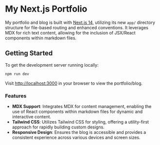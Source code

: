 # My Next.js Portfolio

My portfolio and blog is built with [Next.js 14](https://nextjs.org/), utilizing its new `app/` directory structure for file-based routing and enhanced conventions. It leverages MDX for rich text content, allowing for the inclusion of JSX/React components within markdown files.

## Getting Started

To get the development server running locally:

```bash
npm run dev
```

Visit [http://localhost:3000](http://localhost:3000) in your browser to view the portfolio/blog.

### Features

- **MDX Support**: Integrates MDX for content management, enabling the use of React components within markdown files for dynamic and interactive content.
- **Tailwind CSS**: Utilizes Tailwind CSS for styling, offering a utility-first approach for rapidly building custom designs.
- **Responsive Design**: Ensures the blog is accessible and provides a consistent experience across various devices and screen sizes.
